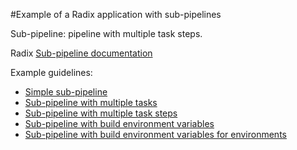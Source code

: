 #Example of a Radix application with sub-pipelines

Sub-pipeline: pipeline with multiple task steps.

Radix [Sub-pipeline documentation](https://www.radix.equinor.com/guides/sub-pipeline/#configure-sub-pipeline)

Example guidelines:
* [Simple sub-pipeline](https://www.radix.equinor.com/guides/sub-pipeline/example-simple-pipeline.html)
* [Sub-pipeline with multiple tasks](https://www.radix.equinor.com/guides/sub-pipeline/example-pipeline-with-multiple-tasks.html)
* [Sub-pipeline with multiple task steps](https://www.radix.equinor.com/guides/sub-pipeline/example-pipeline-with-multiple-task-steps.html)
* [Sub-pipeline with build environment variables](https://www.radix.equinor.com/guides/sub-pipeline/example-pipeline-with-env-vars.html)
* [Sub-pipeline with build environment variables for environments](https://www.radix.equinor.com/guides/sub-pipeline/example-pipeline-with-env-vars-for-envs.html)
